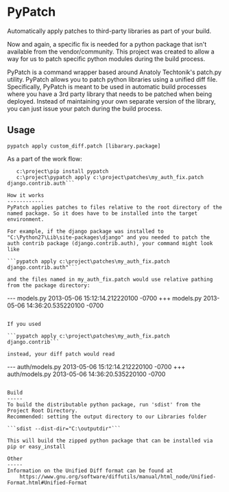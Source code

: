 PyPatch
=======

Automatically apply patches to third-party libraries as part of your build.

Now and again, a specific fix is needed for a python package that isn't available from the vendor/community.
This project was created to allow a way for us to patch specific python modules during the build process.

PyPatch is a command wrapper based around Anatoly Techtonik's patch.py utility. PyPatch allows you to patch python
libraries using a unified diff file. Specifically, PyPatch is meant to be used in automatic build processes where you
have a 3rd party library that needs to be patched when being deployed. Instead of maintaining your own separate version
of the library, you can just issue your patch during the build process.

Usage
---
```pypatch apply custom_diff.patch [libarary.package]```

As a part of the work flow:

```c:\project\pip install django
   c:\project\pip install pypatch
   c:\project\pypatch apply c:\project\patches\my_auth_fix.patch django.contrib.auth```

How it works
------------
PyPatch applies patches to files relative to the root directory of the named package. So it does have to be installed into the target environment.

For example, if the django package was installed to "C:\Python27\Lib\site-packages\django" and you needed to patch the auth contrib package (django.contrib.auth), your command might look like

```pypatch apply c:\project\patches\my_auth_fix.patch django.contrib.auth"```

and the files named in my_auth_fix.patch would use relative pathing from the package directory:

```
--- models.py    2013-05-06 15:12:14.212220100 -0700
+++ models.py	2013-05-06 14:36:20.535220100 -0700
```

If you used

```pypatch apply c:\project\patches\my_auth_fix.patch django.contrib```

instead, your diff patch would read
```
--- auth/models.py	2013-05-06 15:12:14.212220100 -0700
+++ auth/models.py	2013-05-06 14:36:20.535220100 -0700
```

Build
-----
To build the distributable python package, run 'sdist' from the Project Root Directory.
Recommended: setting the output directory to our Libraries folder

```sdist --dist-dir="C:\outputdir"```

This will build the zipped python package that can be installed via pip or easy_install

Other
-----
Information on the Unified Diff format can be found at
    https://www.gnu.org/software/diffutils/manual/html_node/Unified-Format.html#Unified-Format
